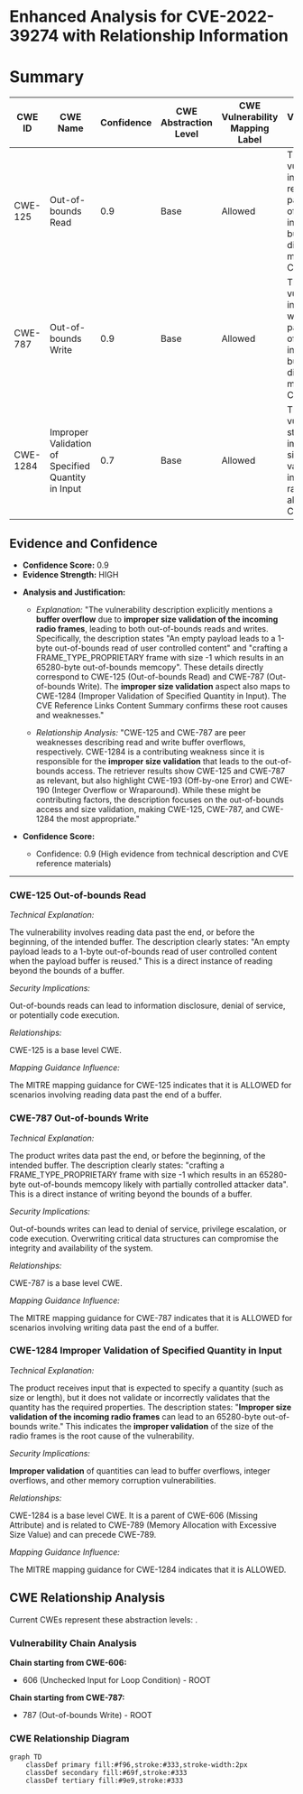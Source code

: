 # Enhanced Analysis for CVE-2022-39274 with Relationship Information

# Summary
| CWE ID | CWE Name | Confidence | CWE Abstraction Level | CWE Vulnerability Mapping Label | CWE-Vulnerability Mapping Notes |
|---|---|---|---|---|---|
| CWE-125 | Out-of-bounds Read | 0.9 | Base | Allowed | The vulnerability involves reading data past the end of the intended buffer, which directly matches CWE-125. |
| CWE-787 | Out-of-bounds Write | 0.9 | Base | Allowed | The vulnerability involves writing data past the end of the intended buffer, which directly matches CWE-787. |
| CWE-1284 | Improper Validation of Specified Quantity in Input | 0.7 | Base | Allowed | The vulnerability stems from improper size validation of incoming radio frames, aligning with CWE-1284. |

## Evidence and Confidence

*   **Confidence Score:** 0.9
*   **Evidence Strength:** HIGH

- **Analysis and Justification:**
  - *Explanation:* "The vulnerability description explicitly mentions a **buffer overflow** due to **improper size validation of the incoming radio frames**, leading to both out-of-bounds reads and writes. Specifically, the description states "An empty payload leads to a 1-byte out-of-bounds read of user controlled content" and "crafting a FRAME_TYPE_PROPRIETARY frame with size -1 which results in an 65280-byte out-of-bounds memcopy". These details directly correspond to CWE-125 (Out-of-bounds Read) and CWE-787 (Out-of-bounds Write). The **improper size validation** aspect also maps to CWE-1284 (Improper Validation of Specified Quantity in Input). The CVE Reference Links Content Summary confirms these root causes and weaknesses."
  
  - *Relationship Analysis:* "CWE-125 and CWE-787 are peer weaknesses describing read and write buffer overflows, respectively. CWE-1284 is a contributing weakness since it is responsible for the **improper size validation** that leads to the out-of-bounds access. The retriever results show CWE-125 and CWE-787 as relevant, but also highlight CWE-193 (Off-by-one Error) and CWE-190 (Integer Overflow or Wraparound). While these might be contributing factors, the description focuses on the out-of-bounds access and size validation, making CWE-125, CWE-787, and CWE-1284 the most appropriate."

- **Confidence Score:**
  - Confidence: 0.9 (High evidence from technical description and CVE reference materials)

---

### CWE-125 Out-of-bounds Read
*Technical Explanation:*

The vulnerability involves reading data past the end, or before the beginning, of the intended buffer.
The description clearly states: "An empty payload leads to a 1-byte out-of-bounds read of user controlled content when the payload buffer is reused." This is a direct instance of reading beyond the bounds of a buffer.

*Security Implications:*

Out-of-bounds reads can lead to information disclosure, denial of service, or potentially code execution.

*Relationships:*

CWE-125 is a base level CWE.

*Mapping Guidance Influence:*

The MITRE mapping guidance for CWE-125 indicates that it is ALLOWED for scenarios involving reading data past the end of a buffer.

### CWE-787 Out-of-bounds Write
*Technical Explanation:*

The product writes data past the end, or before the beginning, of the intended buffer.
The description clearly states: "crafting a FRAME_TYPE_PROPRIETARY frame with size -1 which results in an 65280-byte out-of-bounds memcopy likely with partially controlled attacker data". This is a direct instance of writing beyond the bounds of a buffer.

*Security Implications:*

Out-of-bounds writes can lead to denial of service, privilege escalation, or code execution. Overwriting critical data structures can compromise the integrity and availability of the system.

*Relationships:*

CWE-787 is a base level CWE.

*Mapping Guidance Influence:*

The MITRE mapping guidance for CWE-787 indicates that it is ALLOWED for scenarios involving writing data past the end of a buffer.

### CWE-1284 Improper Validation of Specified Quantity in Input
*Technical Explanation:*

The product receives input that is expected to specify a quantity (such as size or length), but it does not validate or incorrectly validates that the quantity has the required properties.
The description states: "**Improper size validation of the incoming radio frames** can lead to an 65280-byte out-of-bounds write." This indicates the **improper validation** of the size of the radio frames is the root cause of the vulnerability.

*Security Implications:*

**Improper validation** of quantities can lead to buffer overflows, integer overflows, and other memory corruption vulnerabilities.

*Relationships:*

CWE-1284 is a base level CWE. It is a parent of CWE-606 (Missing Attribute) and is related to CWE-789 (Memory Allocation with Excessive Size Value) and can precede CWE-789.

*Mapping Guidance Influence:*

The MITRE mapping guidance for CWE-1284 indicates that it is ALLOWED.


## CWE Relationship Analysis

Current CWEs represent these abstraction levels: .


### Vulnerability Chain Analysis

**Chain starting from CWE-606:**
- 606 (Unchecked Input for Loop Condition) - ROOT


**Chain starting from CWE-787:**
- 787 (Out-of-bounds Write) - ROOT



### CWE Relationship Diagram

```mermaid
graph TD
    classDef primary fill:#f96,stroke:#333,stroke-width:2px
    classDef secondary fill:#69f,stroke:#333
    classDef tertiary fill:#9e9,stroke:#333
```
